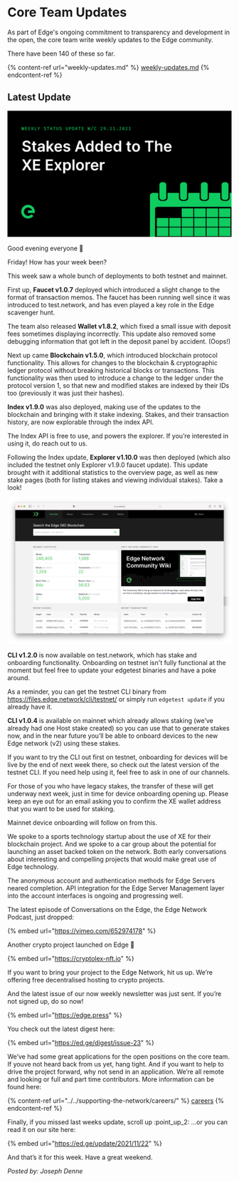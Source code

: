 # Core Team Updates

As part of Edge's ongoing commitment to transparency and development in the open, the core team write weekly updates to the Edge community.

There have been 140 of these so far.

{% content-ref url="weekly-updates.md" %}
[weekly-updates.md](weekly-updates.md)
{% endcontent-ref %}

## Latest Update

![](../../.gitbook/assets/weeklyUpdate291121.png)

Good evening everyone 👋

Friday! How has your week been?

This week saw a whole bunch of deployments to both testnet and mainnet.

First up, **Faucet v1.0.7** deployed which introduced a slight change to the format of transaction memos. The faucet has been running well since it was introduced to test.network, and has even played a key role in the Edge scavenger hunt.

The team also released **Wallet v1.8.2**, which fixed a small issue with deposit fees sometimes displaying incorrectly. This update also removed some debugging information that got left in the deposit panel by accident. (Oops!)

Next up came **Blockchain v1.5.0**, which introduced blockchain protocol functionality. This allows for changes to the blockchain & cryptographic ledger protocol without breaking historical blocks or transactions. This functionality was then used to introduce a change to the ledger under the protocol version 1, so that new and modified stakes are indexed by their IDs too (previously it was just their hashes).

**Index v1.9.0** was also deployed, making use of the updates to the blockchain and bringing with it stake indexing. Stakes, and their transaction history, are now explorable through the index API.

The Index API is free to use, and powers the explorer. If you’re interested in using it, do reach out to us.

Following the Index update, **Explorer v1.10.0** was then deployed (which also included the testnet only Explorer v1.9.0 faucet update). This update brought with it additional statistics to the overview page, as well as new stake pages (both for listing stakes and viewing individual stakes). Take a look!

![](<../../.gitbook/assets/Screenshot 2021-12-03 at 10.36.15.png>)

**CLI v1.2.0** is now available on test.network, which has stake and onboarding functionality. Onboarding on testnet isn't fully functional at the moment but feel free to update your edgetest binaries and have a poke around.

As a reminder, you can get the testnet CLI binary from https://files.edge.network/cli/testnet/ or simply run `edgetest update` if you already have it.

**CLI v1.0.4** is available on mainnet which already allows staking (we’ve already had one Host stake created) so you can use that to generate stakes now, and in the near future you’ll be able to onboard devices to the new Edge network (v2) using these stakes.

If you want to try the CLI out first on testnet, onboarding for devices will be live by the end of next week there, so check out the latest version of the testnet CLI. If you need help using it, feel free to ask in one of our channels.

For those of you who have legacy stakes, the transfer of these will get underway next week, just in time for device onboarding opening up. Please keep an eye out for an email asking you to confirm the XE wallet address that you want to be used for staking.

Mainnet device onboarding will follow on from this.

We spoke to a sports technology startup about the use of XE for their blockchain project. And we spoke to a car group about the potential for launching an asset backed token on the network. Both early conversations about interesting and compelling projects that would make great use of Edge technology.

The anonymous account and authentication methods for Edge Servers neared completion. API integration for the Edge Server Management layer into the account interfaces is ongoing and progressing well.

The latest episode of Conversations on the Edge, the Edge Network Podcast, just dropped:

{% embed url="https://vimeo.com/652974178" %}

Another crypto project launched on Edge :muscle:

{% embed url="https://cryptolex-nft.io" %}

If you want to bring your project to the Edge Network, hit us up. We’re offering free decentralised hosting to crypto projects.

And the latest issue of our now weekly newsletter was just sent. If you’re not signed up, do so now!

{% embed url="https://edge.press" %}

You check out the latest digest here:

{% embed url="https://ed.ge/digest/issue-23" %}

We’ve had some great applications for the open positions on the core team. If youve not heard back from us yet, hang tight. And if you want to help to drive the project forward, why not send in an application. We’re all remote and looking or full and part time contributors. More information can be found here:

{% content-ref url="../../supporting-the-network/careers/" %}
[careers](../../supporting-the-network/careers/)
{% endcontent-ref %}

Finally, if you missed last weeks update, scroll up :point\_up\_2: ...or you can read it on our site here:

{% embed url="https://ed.ge/update/2021/11/22" %}

And that’s it for this week. Have a great weekend.

_Posted by: Joseph Denne_
